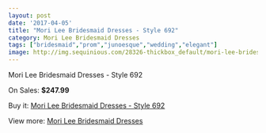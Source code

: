 ```yaml
---
layout: post
date: '2017-04-05'
title: "Mori Lee Bridesmaid Dresses - Style 692"
category: Mori Lee Bridesmaid Dresses
tags: ["bridesmaid","prom","junoesque","wedding","elegant"]
image: http://img.sequinious.com/28326-thickbox_default/mori-lee-bridesmaid-dresses-style-692.jpg
---
```

Mori Lee Bridesmaid Dresses - Style 692

On Sales: **$247.99**
<a href="https://www.sequinious.com/mori-lee-bridesmaid-dresses/5099-mori-lee-bridesmaid-dresses-style-692.html"><amp-img layout="responsive" width="600" height="600" src="//img.sequinious.com/28326-thickbox_default/mori-lee-bridesmaid-dresses-style-692.jpg" alt="Mori Lee Bridesmaid Dresses - Style 692 0" /></a>
<a href="https://www.sequinious.com/mori-lee-bridesmaid-dresses/5099-mori-lee-bridesmaid-dresses-style-692.html"><amp-img layout="responsive" width="600" height="600" src="//img.sequinious.com/28329-thickbox_default/mori-lee-bridesmaid-dresses-style-692.jpg" alt="Mori Lee Bridesmaid Dresses - Style 692 1" /></a>
<a href="https://www.sequinious.com/mori-lee-bridesmaid-dresses/5099-mori-lee-bridesmaid-dresses-style-692.html"><amp-img layout="responsive" width="600" height="600" src="//img.sequinious.com/28328-thickbox_default/mori-lee-bridesmaid-dresses-style-692.jpg" alt="Mori Lee Bridesmaid Dresses - Style 692 2" /></a>
<a href="https://www.sequinious.com/mori-lee-bridesmaid-dresses/5099-mori-lee-bridesmaid-dresses-style-692.html"><amp-img layout="responsive" width="600" height="600" src="//img.sequinious.com/28327-thickbox_default/mori-lee-bridesmaid-dresses-style-692.jpg" alt="Mori Lee Bridesmaid Dresses - Style 692 3" /></a>

Buy it: [Mori Lee Bridesmaid Dresses - Style 692](https://www.sequinious.com/mori-lee-bridesmaid-dresses/5099-mori-lee-bridesmaid-dresses-style-692.html "Mori Lee Bridesmaid Dresses - Style 692")

View more: [Mori Lee Bridesmaid Dresses](https://www.sequinious.com/43-mori-lee-bridesmaid-dresses "Mori Lee Bridesmaid Dresses")